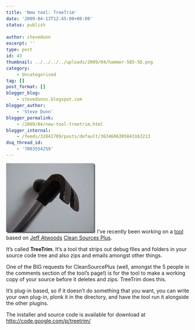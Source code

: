 ```yaml
---
title: 'New tool: TreeTrim'
date: '2009-04-13T12:45:00+00:00'
status: publish

author: stevedunn
excerpt: ''
type: post
id: 43
thumbnail: ../../../../uploads/2009/04/hammer-5B5-5D.png
category:
    - Uncategorised
tag: []
post_format: []
blogger_blog:
    - stevedunns.blogspot.com
blogger_author:
    - 'Steve Dunn'
blogger_permalink:
    - /2009/04/new-tool-treetrim.html
blogger_internal:
    - /feeds/32841709/posts/default/3634606305043163213
dsq_thread_id:
    - '7003554259'
---
```

![hammer](../../../../uploads/2009/04/hammer-5B5-5D.png "hammer") I’ve recently been working on a [tool](http://code.google.com/p/treetrim/) based on [Jeff Atwoods](http://www.codinghorror.com/blog/) [Clean Sources Plus](http://www.codinghorror.com/blog/archives/000368.html).

It’s called **TreeTrim**. It’s a tool that strips out debug files and folders in your source code tree and also zips and emails amongst other things.

One of the BIG requests for CleanSourcePlus (well, amongst the 5 people in the comments section of the tool’s page!) is for the tool to make a working copy of your source before it deletes and zips. TreeTrim does this.

It’s plug-in based, so if it doesn’t do something that you want, you can write your own plug-in, plonk it in the directory, and have the tool run it alongside the other plugins.

The installer and source code is available for download at <http://code.google.com/p/treetrim/>